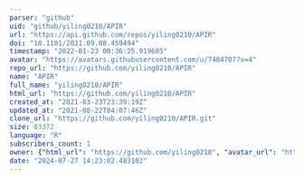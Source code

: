 ```yaml
---
parser: "github"
uid: "github/yiling0210/APIR"
url: "https://api.github.com/repos/yiling0210/APIR"
doi: "10.1101/2021.09.08.459494"
timestamp: "2022-01-23 00:36:25.919605"
avatar: "https://avatars.githubusercontent.com/u/7484707?v=4"
repo_url: "https://github.com/yiling0210/APIR"
name: "APIR"
full_name: "yiling0210/APIR"
html_url: "https://github.com/yiling0210/APIR"
created_at: "2021-03-23T23:39:19Z"
updated_at: "2021-08-22T04:07:46Z"
clone_url: "https://github.com/yiling0210/APIR.git"
size: 83372
language: "R"
subscribers_count: 1
owner: {"html_url": "https://github.com/yiling0210", "avatar_url": "https://avatars.githubusercontent.com/u/7484707?v=4", "login": "yiling0210", "type": "User"}
date: "2024-07-27 14:23:02.483102"
---
```


